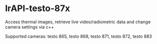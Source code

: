 # IrAPI-testo-87x
Access thermal images, retrieve live video/radiometric data and change camera settings via c++

Supported cameras: testo 865, testo 868, testo 871, testo 872, testo 883
